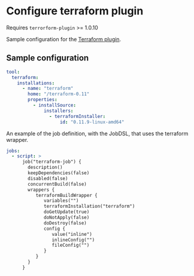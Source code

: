 # Configure terraform plugin

Requires `terrorform-plugin` >= 1.0.10

Sample configuration for the [Terraform plugin](https://plugins.jenkins.io/terraform).

## Sample configuration

```yaml
tool:
  terraform:
    installations:
      - name: "terraform"
        home: "/terraform-0.11"
        properties:
          - installSource:
              installers:
                - terraformInstaller:
                    id: "0.11.9-linux-amd64"
```

An example of the job definition, with the JobDSL, that uses the terraform wrapper.

```yaml
jobs:
  - script: >
      job("terraform-job") {
        description()
        keepDependencies(false)
        disabled(false)
        concurrentBuild(false)
        wrappers {
           terraformBuildWrapper {
              variables("")
              terraformInstallation("terraform")
              doGetUpdate(true)
              doNotApply(false)
              doDestroy(false)
              config {
                 value("inline")
                 inlineConfig("")
                 fileConfig("")
              }
           }
        }
      }
```
